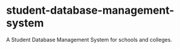 # student-database-management-system

A Student Database Management System for schools and colleges.
